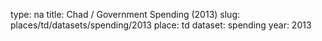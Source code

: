 type: na
title: Chad / Government Spending (2013)
slug: places/td/datasets/spending/2013
place: td
dataset: spending
year: 2013
